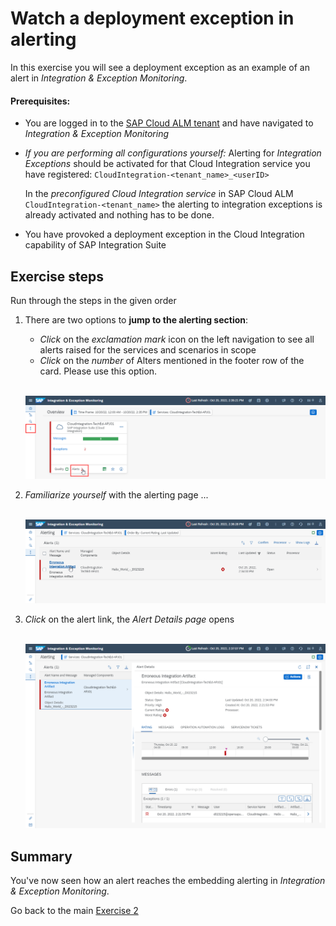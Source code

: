 # Watch a deployment exception in alerting

In this exercise you will see a deployment exception as an example of an alert in *Integration & Exception Monitoring*.

#### Prerequisites:

- You are logged in to the [SAP Cloud ALM tenant](https://teched22-cloudalm-003.authentication.eu10.hana.ondemand.com/) and have navigated to *Integration & Exception Monitoring*
- *If you are performing all configurations yourself:* Alerting for *Integration Exceptions* should be activated for that Cloud Integration service you have registered: `CloudIntegration-<tenant_name>_<userID>`
    
    In the *preconfigured Cloud Integration service* in SAP Cloud ALM `CloudIntegration-<tenant_name>` the alerting to integration exceptions is already activated and nothing has to be done.
    
- You have provoked a deployment exception in the Cloud Integration capability of SAP Integration Suite

## Exercise steps

Run through the steps in the given order

1. There are two options to **jump to the alerting section**:

	- *Click* on the *exclamation mark* icon on the left navigation to see all alerts raised for the services and scenarios in scope
	- *Click* on the *number* of Alters mentioned in the footer row of the card. Please use this option.

	<br>![](/exercises/ex2/images/IMExceptOverviewMoveToAlerting.png)

2. *Familiarize yourself* with the alerting page ...

	<br>![](/exercises/ex2/images/IMExceptAlerting.png)
	
3. 	*Click* on the alert link, the *Alert Details page* opens

	<br>![](/exercises/ex2/images/IMExceptAlertDetails.png)

	


## Summary

You've now seen how an alert reaches the embedding alerting in *Integration & Exception Monitoring*.

Go back to the main [Exercise 2](/exercises/ex2/readme.md)






















